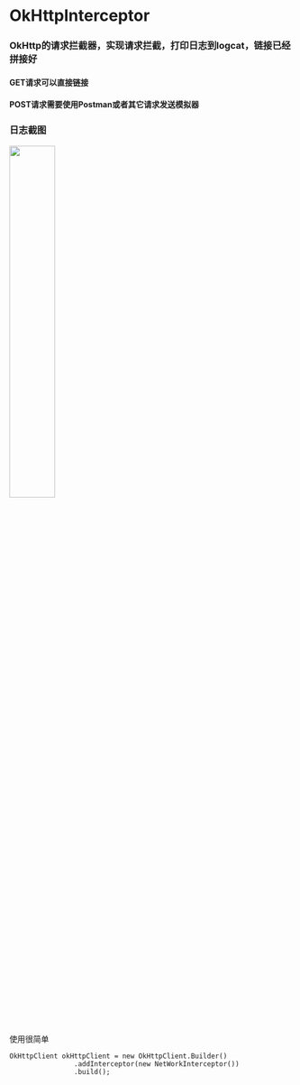 # OkHttpInterceptor

### OkHttp的请求拦截器，实现请求拦截，打印日志到logcat，链接已经拼接好
#### GET请求可以直接链接
#### POST请求需要使用Postman或者其它请求发送模拟器

### 日志截图

<a href="./art/Screenshot.png"><img src="./art/Screenshot.png" width="40%"/></a>

使用很简单
```
OkHttpClient okHttpClient = new OkHttpClient.Builder()
                .addInterceptor(new NetWorkInterceptor())
                .build();
```

